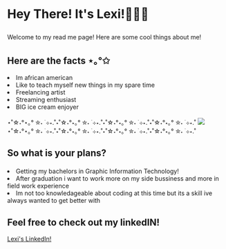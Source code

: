 <html lang="en"
  <head>
        <h1><p>Hey There! It's Lexi!🌱🌱🌱</h1></p> 
          Welcome to my read me page! Here are some cool things about me!
      </head>
<h2> Here are the facts ⋆｡°✩ </h2>
  <lu>
    <li>Im african american</li>
    <li>Like to teach myself new things in my spare time</li>
    <li>Freelancing artist</li>
    <li>Streaming enthusiast</li>
    <li>BIG ice cream enjoyer</li>
<br>
⋆˚☆˖°⋆｡° ✮˖ ࣪ ⊹⋆.˚⋆˚☆˖°⋆｡° ✮˖ ࣪ ⊹⋆.˚⋆˚☆˖°⋆｡° ✮˖ ࣪ ⊹⋆.˚⋆˚☆˖°⋆｡° ✮˖ ࣪ ⊹⋆.˚
  </lu>
  
<body>
 <img src="https://i.pinimg.com/originals/8e/99/9f/8e999fe6ac0fe0a8d7fc10a8d4ea6feb.gif">
⋆˚☆˖°⋆｡° ✮˖ ࣪ ⊹⋆.˚⋆˚☆˖°⋆｡° ✮˖ ࣪ ⊹⋆.˚⋆˚☆˖°⋆｡° ✮˖ ࣪ ⊹⋆.˚⋆˚☆˖°⋆｡° ✮˖ ࣪ ⊹⋆.˚
  <head>
    <h2><p>So what is your plans?</p></h2>
      <lu>
        <li>Getting my bachelors in Graphic Information Technology!</li>
        <li>After graduation i want to work more on my side bussiness and more in field work experience</li>
        <li>Im not too knowledageable about coding at this time but its a skill ive always wanted to get better with</li>

<h2>Feel free to check out my linkedIN!</h2>
  <a href="https://www.linkedin.com/in/alexcia-edwards-03167b214/">Lexi's LinkedIn!</a>
</head>
  </head>
  
</body>
